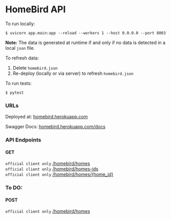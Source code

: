 # HomeBird API

To run locally:

```angular2html
$ uvicorn app.main:app --reload --workers 1 --host 0.0.0.0 --port 8003
```

**Note:** The data is generated at runtime if and only if no data is detected in a local `json` file.

To refresh data:
1) Delete `homebird.json`
2) Re-deploy (locally or via server) to refresh `homebird.json`

To run tests:
```angular2html
$ pytest
```

### URLs

Deployed at: [homebird.herokuapp.com](homebird.herokuapp.com)

Swagger Docs: [homebird.herokuapp.com/docs](homebird.herokuapp.com/docs)


### API Endpoints

#### GET
`official client only` [/homebird/homes](#get-all-homes-datajson) <br/>
`official client only` [/homebird/homes-ids](#get-all-homes-ids-datajson) <br/>
`official client only` [/homebird/homes/{home_id}](#get-home-by-id-datajson) <br/>


### To DO:
#### POST
`official client only` [/homebird/homes](#post-add-home-trialjson) <br/>
